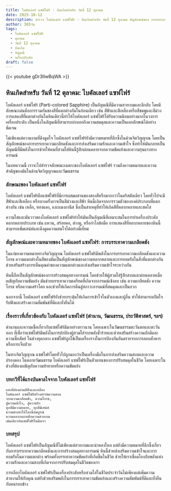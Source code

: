 ```yaml
---
title: ไบคัลเลอร์ แซฟไฟร์ - หินเกิดสำหรับ วันที่ 12 ตุลาคม
date: 2025-10-12
description: สำรวจ ไบคัลเลอร์ แซฟไฟร์ - หินเกิดสำหรับ วันที่ 12 ตุลาคม สัญลักษณ์ของ การบรรเทาความเกลียดชัง มาเรียนรู้ความหมายลึกซึ้งของหินพิเศษนี้
author: 365วัน
tags:
  - ไบคัลเลอร์ แซฟไฟร์
  - ตุลาคม
  - วันที่ 12 ตุลาคม
  - หินเกิด
  - อัญมณี
  - เครื่องประดับ
draft: false
---
```


{{< youtube gDr3IIwBqWA >}}

## หินเกิดสำหรับ วันที่ 12 ตุลาคม: ไบคัลเลอร์ แซฟไฟร์

ไบคัลเลอร์ แซฟไฟร์ (Parti-colored Sapphire) เป็นอัญมณีที่มีความสวยงามและลึกลับ โดยมีลักษณะเด่นคือการรวมกันของสีที่แตกต่างกันในก้อนเดียว เช่น สีฟ้าและสีเหลืองหรือสีชมพูและสีม่วง การแสดงสีที่แตกต่างกันในหินเดียวนี้ทำให้ไบคัลเลอร์ แซฟไฟร์ได้รับความนิยมอย่างมากในวงการเครื่องประดับ เป็นหนึ่งในอัญมณีที่สามารถบ่งบอกถึงความสมดุลและความเป็นเอกลักษณ์ได้อย่างชัดเจน

ไม่เพียงแต่ความงามที่ดึงดูดใจ ไบคัลเลอร์ แซฟไฟร์ยังมีความหมายที่ลึกซึ้งในด้านจิตวิญญาณ โดยเป็นสัญลักษณ์ของการบรรเทาความเกลียดชังและการส่งเสริมความรักและความเข้าใจ ซึ่งทำให้มันกลายเป็นอัญมณีที่มีพลังในการช่วยให้คนที่สวมใส่หินนี้รู้สึกผ่อนคลายจากความขัดแย้งและความรุนแรงทางอารมณ์

ในบทความนี้ เราจะไปสำรวจลักษณะเฉพาะของไบคัลเลอร์ แซฟไฟร์ รวมถึงความหมายและความสำคัญของมันในด้านจิตวิญญาณและวัฒนธรรม

### ลักษณะของ ไบคัลเลอร์ แซฟไฟร์

ไบคัลเลอร์ แซฟไฟร์คือแซฟไฟร์ที่มีการผสมผสานของสองสีหรือมากกว่าในคริสตัลเดียว โดยทั่วไปจะมีสีฟ้าและสีเหลือง หรือบางครั้งอาจเป็นสีม่วงและสีฟ้า หินนี้เกิดจากการรวมตัวขององค์ประกอบที่แตกต่างกัน เช่น เหล็ก, ทองแดง, และแมงกานีส ซึ่งเป็นสาเหตุที่ทำให้เกิดสีที่หลากหลายและสดใส

ความใสและมันวาวของไบคัลเลอร์ แซฟไฟร์ทำให้มันเป็นอัญมณีที่เหมาะสมในการทำเครื่องประดับหลากหลายประเภท เช่น แหวน, สร้อยคอ, ต่างหู, หรือกำไลข้อมือ การแสดงสีที่หลากหลายของหินนี้สามารถเพิ่มเสน่ห์และดึงดูดความสนใจได้อย่างดีเยี่ยม

### สัญลักษณ์และความหมายของ ไบคัลเลอร์ แซฟไฟร์: การบรรเทาความเกลียดชัง

ในแง่ของความหมายทางจิตวิญญาณ ไบคัลเลอร์ แซฟไฟร์มีพลังในการบรรเทาความเกลียดชังและความโกรธ ความแตกต่างในสีของมันเป็นสัญลักษณ์ของความหลากหลายและการยอมรับในสิ่งที่แตกต่างกัน ช่วยเสริมสร้างการเห็นคุณค่าของความแตกต่างและส่งเสริมความเข้าใจระหว่างกัน

หินนี้ถือเป็นสัญลักษณ์ของการสร้างสมดุลทางอารมณ์ โดยช่วยให้ผู้สวมใส่รู้สึกสงบและผ่อนคลายเมื่อเผชิญกับความขัดแย้ง มันช่วยบรรเทาความเครียดที่เกิดจากอารมณ์เชิงลบ เช่น ความเกลียดชัง ความโกรธ หรือความเศร้าโศก และช่วยให้เกิดการคืนสู่สภาวะอารมณ์ที่สมดุลและเป็นบวก

นอกจากนี้ ไบคัลเลอร์ แซฟไฟร์ยังช่วยกระตุ้นให้เกิดการเข้าใจในตัวเองและผู้อื่น ทำให้สามารถเปิดใจรับฟังและสร้างความสัมพันธ์ที่ดีและยั่งยืนได้

### เรื่องราวที่เกี่ยวข้องกับ ไบคัลเลอร์ แซฟไฟร์ (ตำนาน, วัฒนธรรม, ประวัติศาสตร์, ฯลฯ)

ตำนานและความเชื่อเกี่ยวกับแซฟไฟร์มีมาอย่างยาวนาน โดยเฉพาะในวัฒนธรรมตะวันตกและตะวันออก ที่เชื่อว่าแซฟไฟร์มีพลังในการปกป้องผู้สวมใส่จากพลังชั่วร้ายและช่วยเสริมสร้างความภักดีและความซื่อสัตย์ ในช่วงยุคกลาง แซฟไฟร์ถูกใช้เป็นเครื่องรางในการป้องกันอันตรายจากการลอบสังหารหรือการเจ็บป่วย

ในทางจิตวิญญาณ แซฟไฟร์โดยทั่วไปถูกมองว่าเป็นเครื่องมือในการส่งเสริมความสงบและความปรองดอง ในหลายวัฒนธรรม ไบคัลเลอร์ แซฟไฟร์เป็นตัวแทนของการปรับสมดุลในชีวิต โดยเฉพาะในช่วงที่ต้องเผชิญกับความท้าทายหรือความขัดแย้ง

### บทกวีที่ได้แรงบันดาลใจจาก ไบคัลเลอร์ แซฟไฟร์

```
แสงที่ส่องผ่านสีฟ้าและเหลือง
ไบคัลเลอร์ แซฟไฟร์สร้างสรรค์ความสงบ
จากความเกลียดชัง, ความโกรธ,
สู่ความเข้าใจ, สู่ความรัก
ทุกสีมีความหมาย, ทุกสีมีเสน่ห์
ความต่างทำให้โลกนี้สมบูรณ์
ความหลากหลายคือความสวยงาม
เช่นเดียวกับแซฟไฟร์ในมือเรา
```

### บทสรุป

ไบคัลเลอร์ แซฟไฟร์เป็นอัญมณีที่ไม่เพียงแต่สวยงามและน่าหลงใหล แต่ยังมีความหมายที่ลึกซึ้งเกี่ยวกับการบรรเทาความเกลียดชังและการสร้างสมดุลทางอารมณ์ หินนี้ช่วยส่งเสริมความเข้าใจและการยอมรับในความแตกต่าง พร้อมทั้งบรรเทาความขัดแย้งที่เกิดขึ้นในชีวิต ช่วยให้เราเชื่อมโยงกับพลังแห่งความรักและความสงบที่เกิดจากการปรับสมดุลในชีวิตของเรา

การเลือกไบคัลเลอร์ แซฟไฟร์เป็นเครื่องประดับหรือสวมใส่ในชีวิตประจำวันไม่เพียงแต่เพิ่มความสวยงามให้กับคุณ แต่ยังช่วยเสริมพลังในการบรรเทาความขัดแย้งและสร้างความสัมพันธ์ที่ดีและยั่งยืนกับคนรอบข้าง